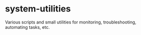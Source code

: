 # system-utilities
Various scripts and small utilities for monitoring, troubleshooting, automating tasks, etc.
